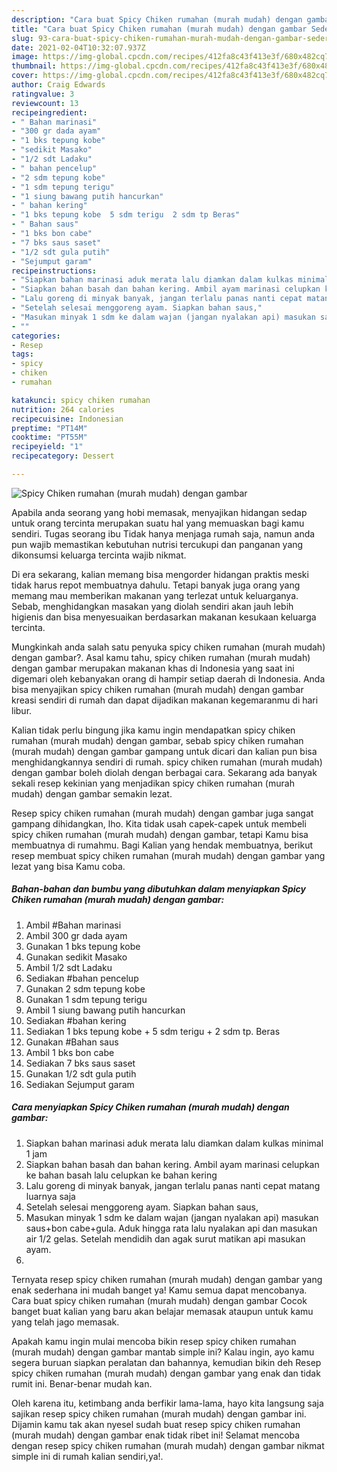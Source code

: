 ```yaml
---
description: "Cara buat Spicy Chiken rumahan (murah mudah) dengan gambar Sederhana dan Mudah Dibuat"
title: "Cara buat Spicy Chiken rumahan (murah mudah) dengan gambar Sederhana dan Mudah Dibuat"
slug: 93-cara-buat-spicy-chiken-rumahan-murah-mudah-dengan-gambar-sederhana-dan-mudah-dibuat
date: 2021-02-04T10:32:07.937Z
image: https://img-global.cpcdn.com/recipes/412fa8c43f413e3f/680x482cq70/spicy-chiken-rumahan-murah-mudah-dengan-gambar-foto-resep-utama.jpg
thumbnail: https://img-global.cpcdn.com/recipes/412fa8c43f413e3f/680x482cq70/spicy-chiken-rumahan-murah-mudah-dengan-gambar-foto-resep-utama.jpg
cover: https://img-global.cpcdn.com/recipes/412fa8c43f413e3f/680x482cq70/spicy-chiken-rumahan-murah-mudah-dengan-gambar-foto-resep-utama.jpg
author: Craig Edwards
ratingvalue: 3
reviewcount: 13
recipeingredient:
- " Bahan marinasi"
- "300 gr dada ayam"
- "1 bks tepung kobe"
- "sedikit Masako"
- "1/2 sdt Ladaku"
- " bahan pencelup"
- "2 sdm tepung kobe"
- "1 sdm tepung terigu"
- "1 siung bawang putih hancurkan"
- " bahan kering"
- "1 bks tepung kobe  5 sdm terigu  2 sdm tp Beras"
- " Bahan saus"
- "1 bks bon cabe"
- "7 bks saus saset"
- "1/2 sdt gula putih"
- "Sejumput garam"
recipeinstructions:
- "Siapkan bahan marinasi aduk merata lalu diamkan dalam kulkas minimal 1 jam"
- "Siapkan bahan basah dan bahan kering. Ambil ayam marinasi celupkan ke bahan basah lalu celupkan ke bahan kering"
- "Lalu goreng di minyak banyak, jangan terlalu panas nanti cepat matang luarnya saja"
- "Setelah selesai menggoreng ayam. Siapkan bahan saus,"
- "Masukan minyak 1 sdm ke dalam wajan (jangan nyalakan api) masukan saus+bon cabe+gula. Aduk hingga rata lalu nyalakan api dan masukan air 1/2 gelas. Setelah mendidih dan agak surut matikan api masukan ayam."
- ""
categories:
- Resep
tags:
- spicy
- chiken
- rumahan

katakunci: spicy chiken rumahan 
nutrition: 264 calories
recipecuisine: Indonesian
preptime: "PT14M"
cooktime: "PT55M"
recipeyield: "1"
recipecategory: Dessert

---
```



![Spicy Chiken rumahan (murah mudah) dengan gambar](https://img-global.cpcdn.com/recipes/412fa8c43f413e3f/680x482cq70/spicy-chiken-rumahan-murah-mudah-dengan-gambar-foto-resep-utama.jpg)

Apabila anda seorang yang hobi memasak, menyajikan hidangan sedap untuk orang tercinta merupakan suatu hal yang memuaskan bagi kamu sendiri. Tugas seorang ibu Tidak hanya menjaga rumah saja, namun anda pun wajib memastikan kebutuhan nutrisi tercukupi dan panganan yang dikonsumsi keluarga tercinta wajib nikmat.

Di era  sekarang, kalian memang bisa mengorder hidangan praktis meski tidak harus repot membuatnya dahulu. Tetapi banyak juga orang yang memang mau memberikan makanan yang terlezat untuk keluarganya. Sebab, menghidangkan masakan yang diolah sendiri akan jauh lebih higienis dan bisa menyesuaikan berdasarkan makanan kesukaan keluarga tercinta. 



Mungkinkah anda salah satu penyuka spicy chiken rumahan (murah mudah) dengan gambar?. Asal kamu tahu, spicy chiken rumahan (murah mudah) dengan gambar merupakan makanan khas di Indonesia yang saat ini digemari oleh kebanyakan orang di hampir setiap daerah di Indonesia. Anda bisa menyajikan spicy chiken rumahan (murah mudah) dengan gambar kreasi sendiri di rumah dan dapat dijadikan makanan kegemaranmu di hari libur.

Kalian tidak perlu bingung jika kamu ingin mendapatkan spicy chiken rumahan (murah mudah) dengan gambar, sebab spicy chiken rumahan (murah mudah) dengan gambar gampang untuk dicari dan kalian pun bisa menghidangkannya sendiri di rumah. spicy chiken rumahan (murah mudah) dengan gambar boleh diolah dengan berbagai cara. Sekarang ada banyak sekali resep kekinian yang menjadikan spicy chiken rumahan (murah mudah) dengan gambar semakin lezat.

Resep spicy chiken rumahan (murah mudah) dengan gambar juga sangat gampang dihidangkan, lho. Kita tidak usah capek-capek untuk membeli spicy chiken rumahan (murah mudah) dengan gambar, tetapi Kamu bisa membuatnya di rumahmu. Bagi Kalian yang hendak membuatnya, berikut resep membuat spicy chiken rumahan (murah mudah) dengan gambar yang lezat yang bisa Kamu coba.

<!--inarticleads1-->

##### Bahan-bahan dan bumbu yang dibutuhkan dalam menyiapkan Spicy Chiken rumahan (murah mudah) dengan gambar:

1. Ambil  #Bahan marinasi
1. Ambil 300 gr dada ayam
1. Gunakan 1 bks tepung kobe
1. Gunakan sedikit Masako
1. Ambil 1/2 sdt Ladaku
1. Sediakan  #bahan pencelup
1. Gunakan 2 sdm tepung kobe
1. Gunakan 1 sdm tepung terigu
1. Ambil 1 siung bawang putih hancurkan
1. Sediakan  #bahan kering
1. Sediakan 1 bks tepung kobe + 5 sdm terigu + 2 sdm tp. Beras
1. Gunakan  #Bahan saus
1. Ambil 1 bks bon cabe
1. Sediakan 7 bks saus saset
1. Gunakan 1/2 sdt gula putih
1. Sediakan Sejumput garam




<!--inarticleads2-->

##### Cara menyiapkan Spicy Chiken rumahan (murah mudah) dengan gambar:

1. Siapkan bahan marinasi aduk merata lalu diamkan dalam kulkas minimal 1 jam
1. Siapkan bahan basah dan bahan kering. Ambil ayam marinasi celupkan ke bahan basah lalu celupkan ke bahan kering
1. Lalu goreng di minyak banyak, jangan terlalu panas nanti cepat matang luarnya saja
1. Setelah selesai menggoreng ayam. Siapkan bahan saus,
1. Masukan minyak 1 sdm ke dalam wajan (jangan nyalakan api) masukan saus+bon cabe+gula. Aduk hingga rata lalu nyalakan api dan masukan air 1/2 gelas. Setelah mendidih dan agak surut matikan api masukan ayam.
1. 




Ternyata resep spicy chiken rumahan (murah mudah) dengan gambar yang enak sederhana ini mudah banget ya! Kamu semua dapat mencobanya. Cara buat spicy chiken rumahan (murah mudah) dengan gambar Cocok banget buat kalian yang baru akan belajar memasak ataupun untuk kamu yang telah jago memasak.

Apakah kamu ingin mulai mencoba bikin resep spicy chiken rumahan (murah mudah) dengan gambar mantab simple ini? Kalau ingin, ayo kamu segera buruan siapkan peralatan dan bahannya, kemudian bikin deh Resep spicy chiken rumahan (murah mudah) dengan gambar yang enak dan tidak rumit ini. Benar-benar mudah kan. 

Oleh karena itu, ketimbang anda berfikir lama-lama, hayo kita langsung saja sajikan resep spicy chiken rumahan (murah mudah) dengan gambar ini. Dijamin kamu tak akan nyesel sudah buat resep spicy chiken rumahan (murah mudah) dengan gambar enak tidak ribet ini! Selamat mencoba dengan resep spicy chiken rumahan (murah mudah) dengan gambar nikmat simple ini di rumah kalian sendiri,ya!.

